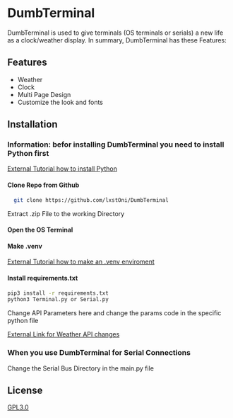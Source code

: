 
# DumbTerminal

DumbTerminal is used to give terminals (OS terminals or serials) a new life as a clock/weather display. In summary, DumbTerminal has these Features:





## Features

- Weather
- Clock 
- Multi Page Design
- Customize the look and fonts





## Installation

### Information: befor installing DumbTerminal you need to install Python first
[External Tutorial how to install Python](https://kinsta.com/knowledgebase/install-python/)



#### Clone Repo from Github
```bash
  git clone https://github.com/lxstOni/DumbTerminal
```

Extract .zip File to the working Directory


#### Open the OS Terminal

#### Make .venv
[External Tutorial how to make an .venv enviroment](https://mothergeo-py.readthedocs.io/en/latest/development/how-to/venv.html)

#### Install requirements.txt
```bash
pip3 install -r requirements.txt
python3 Terminal.py or Serial.py
```

Change API Parameters here and change the params code in the specific python file

[External Link for Weather API changes](https://open-meteo.com/en/docs)


### When you use DumbTerminal for Serial Connections

Change the Serial Bus Directory in the main.py file





    
## License

[GPL3.0](https://choosealicense.com/licenses/gpl-3.0/)
